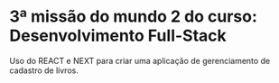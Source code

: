 # 3ª missão do mundo 2 do curso: Desenvolvimento Full-Stack
Uso do REACT e NEXT para criar uma aplicação de gerenciamento de cadastro de livros.
